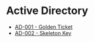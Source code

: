 # Active Directory

* [AD-001 - Golden Ticket](https://pentestlab.blog/2018/04/09/golden-ticket/)
* [AD-002 - Skeleton Key](https://pentestlab.blog/2018/04/10/skeleton-key/)
